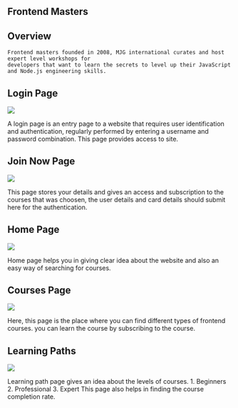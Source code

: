 ## Frontend Masters

## Overview
    Frontend masters founded in 2008, MJG international curates and host expert level workshops for 
    developers that want to learn the secrets to level up their JavaScript and Node.js engineering skills.

## Login Page

<img src="https://miro.medium.com/max/1400/1*CF9DgX9_gI9bVoCyE8liGQ.jpeg">

A login page is an entry page to a website that requires user identification and authentication,
regularly performed by entering a username and password combination.
This page provides access to site.

## Join Now Page

<img src="https://miro.medium.com/max/2000/1*svHODPcwzMrWre9aGSQtlA.png">

This page stores your details and gives an access and subscription to the courses that was choosen,
the user details and card details should submit here for the authentication.

## Home Page

<img src="https://res.cloudinary.com/practicaldev/image/fetch/s--apJ0wqt3--/c_limit%2Cf_auto%2Cfl_progressive%2Cq_auto%2Cw_880/https://create-react-app.com/wp-content/uploads/2020/11/Screenshot-2020-11-15-at-18.17.09-1024x659.png">

Home page helps you in giving clear idea about the website and also an easy way of searching for 
courses.

## Courses Page

<img src="https://miro.medium.com/max/1400/1*XgoImgM0LzqvwkGkVw3XBg.png">

Here, this page is the place where you can find different types of frontend courses.
you can learn the course by subscribing to the course.

## Learning Paths

<img src="https://i2.wp.com/css-tricks.com/wp-content/uploads/2020/01/frontend-masters.png?fit=2422%2C2248&ssl=1">

Learning path page gives an idea about the levels of courses.
      1. Beginners
      2. Professional
      3. Expert
This page also helps in finding the course completion rate.



